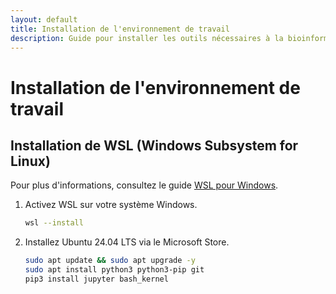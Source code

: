 ```yaml
---
layout: default
title: Installation de l'environnement de travail
description: Guide pour installer les outils nécessaires à la bioinformatique.
---
```


# Installation de l'environnement de travail

## Installation de WSL (Windows Subsystem for Linux)
Pour plus d'informations, consultez le guide [WSL pour Windows](https://learn.microsoft.com/en-us/windows/wsl/).

1. Activez WSL sur votre système Windows.
   ```bash
   wsl --install


2. Installez Ubuntu 24.04 LTS via le Microsoft Store.

   ```bash
   sudo apt update && sudo apt upgrade -y
   sudo apt install python3 python3-pip git
   pip3 install jupyter bash_kernel


